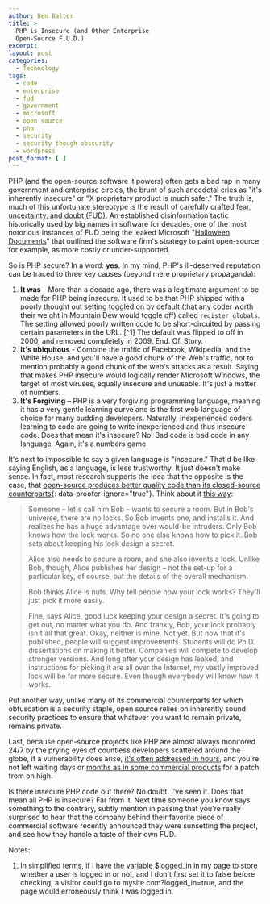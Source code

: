 ```yaml
---
author: Ben Balter
title: >
  PHP is Insecure (and Other Enterprise
  Open-Source F.U.D.)
excerpt:
layout: post
categories:
  - Technology
tags:
  - code
  - enterprise
  - fud
  - government
  - microsoft
  - open source
  - php
  - security
  - security though obscurity
  - wordpress
post_format: [ ]
---
```

PHP (and the open-source software it powers) often gets a bad rap in many government and enterprise circles, the brunt of such anecdotal cries as "it's inherently insecure" or "X proprietary product is much safer." The truth is, much of this unfortunate stereotype is the result of carefully crafted [fear, uncertainty, and doubt (FUD)](http://en.wikipedia.org/wiki/Fear,_uncertainty_and_doubt). An established disinformation tactic historically used by big names in software for decades, one of the most notorious instances of FUD being the leaked Microsoft "[Halloween Documents](https://en.wikipedia.org/wiki/Halloween_documents)" that outlined the software firm's strategy to paint open-source, for example, as more costly or under-supported.

So is PHP secure? In a word: **yes**. In my mind, PHP's ill-deserved reputation can be traced to three key causes (beyond mere proprietary propaganda):

1.  **It was** - More than a decade ago, there was a legitimate argument to be made for PHP being insecure. It used to be that PHP shipped with a poorly thought out setting toggled on by default (that any coder worth their weight in Mountain Dew would toggle off) called `register_globals`. The setting allowed poorly written code to be short-circuited by passing certain parameters in the URL. [^1] The default was flipped to off in 2000, and removed completely in 2009. End. Of. Story.
2.  **It's ubiquitous** - Combine the traffic of Facebook, Wikipedia, and the White House, and you'll have a good chunk of the Web's traffic, not to mention probably a good chunk of the web's attacks as a result. Saying that makes PHP insecure would logically render Microsoft Windows, the target of most viruses, equally insecure and unusable. It's just a matter of numbers.
3.  **It's Forgiving** – PHP is a very forgiving programming language, meaning it has a very gentle learning curve and is the first web language of choice for many budding developers. Naturally, inexperienced coders learning to code are going to write inexperienced and thus insecure code. Does that mean it's insecure? No. Bad code is bad code in any language. Again, it's a numbers game.

It's next to impossible to say a given language is "insecure." That'd be like saying English, as a language, is less trustworthy. It just doesn't make sense. In fact, most research supports the idea that the opposite is the case, that [open-source produces better quality code than its closed-source counterparts](http://www.infoworld.com/article/2619181/open-source-software/report--open-source-tops-proprietary-code-in-quality.html){: data-proofer-ignore="true"}. Think about it [this way](http://www.commlawblog.com/2010/01/articles/unlicensed-operations-and-emer/fcc-changes-stance-on-opensource-security/):

> Someone – let's call him Bob – wants to secure a room. But in Bob's universe, there are no locks. So Bob invents one, and installs it. And realizes he has a huge advantage over would-be intruders. Only Bob knows how the lock works. So no one else knows how to pick it. Bob sets about keeping his lock design a secret.
>
> Alice also needs to secure a room, and she also invents a lock.  Unlike Bob, though, Alice publishes her design – not the set-up for a particular key, of course, but the details of the overall mechanism.
>
> Bob thinks Alice is nuts. Why tell people how your lock works? They'll just pick it more easily.
>
> Fine, says Alice, good luck keeping your design a secret. It's going to get out, no matter what you do. And frankly, Bob, your lock probably isn't all that great. Okay, neither is mine. Not yet. But now that it's published, people will suggest improvements. Students will do Ph.D. dissertations on making it better. Companies will compete to develop stronger versions. And long after your design has leaked, and instructions for picking it are all over the Internet, my vastly improved lock will be far more secure. Even though everybody will know how it works.

Put another way, unlike many of its commercial counterparts for which obfuscation is a security staple, open source relies on inherently sound security practices to ensure that whatever you want to remain private, remains private.

Last, because open-source projects like PHP are almost always monitored 24/7 by the prying eyes of countless developers scattered around the globe, if a vulnerability does arise, [it's often addressed in hours](https://twitter.com/#!/nacin/status/9753986051604480), and you're not left waiting days or [months as in some commercial products](http://www.xconomy.com/boston/2008/03/07/delays-in-software-patch-pushed-security-firm-to-disclose-vmware-flaw/) for a patch from on high.

Is there insecure PHP code out there? No doubt. I've seen it. Does that mean all PHP is insecure? Far from it. Next time someone you know says something to the contrary, subtly mention in passing that you're really surprised to hear that the company behind their favorite piece of commercial software recently announced they were sunsetting the project, and see how they handle a taste of their own FUD.

Notes:

1.  In simplified terms, if I have the variable $logged\_in in my page to store whether a user is logged in or not, and I don't first set it to false before checking, a visitor could go to mysite.com?logged\_in=true, and the page would erroneously think I was logged in.

[3]: #note-2020-1 "In simplified terms, if I have the variable $logged_in in my page to store whether a user is logged in or not, and I don't first set it to false before checking, a visitor could go to mysite.com?logged_in=true, and the page would erroneously think I was logged in."
